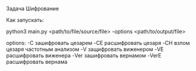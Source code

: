 Задача Шифрование

Как запускать:

python3 main.py <path/to/file/source/file> -options <path/to/output/file>

options:
-C зашифровать цезарем
-CE расшифровать цезаря
-CH взлом цезаря частотным анализом
-V защифровать виженером
-VE расшифровать виженера
-Ver зашифровать вернамом
-VerE расшифровать вернама
